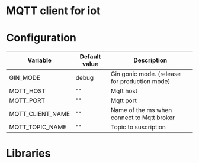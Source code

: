 # MQTT client for iot

# Configuration
| Variable | Default value | Description |
| ------ | ------ | ------ |
| GIN_MODE | debug | Gin gonic mode. (release for production mode) |
| MQTT_HOST | "" | Mqtt host |
| MQTT_PORT | "" | Mqtt port |
| MQTT_CLIENT_NAME | "" | Name of the ms when connect to Mqtt broker |
| MQTT_TOPIC_NAME | "" | Topic to suscription |

# Libraries

